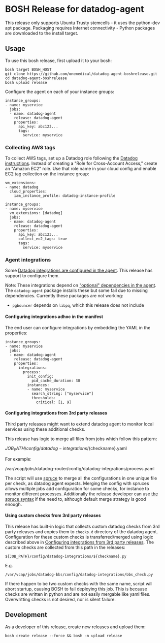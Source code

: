 # BOSH Release for datadog-agent

This release only supports Ubuntu Trusty stemcells - it uses the python-dev apt package.
Packaging requires Internet connectivity - Python packages are downloaded to the install target.

## Usage

To use this bosh release, first upload it to your bosh:

```
bosh target BOSH_HOST
git clone https://github.com/onemedical/datadog-agent-boshrelease.git
cd datadog-agent-boshrelease
bosh upload release
```

Configure the agent on each of your instance groups:

```
instance_groups:
- name: myservice
  jobs:
  - name: datadog-agent
    release: datadog-agent
    properties:
      api_key: abc123...
      tags:
        service: myservice
```

### Collecting AWS tags

To collect AWS tags, set up a Datadog role following the [Datadog instructions](http://docs.datadoghq.com/integrations/aws/).
Instead of creating a "Role for Cross-Account Access," create an "Amazon EC2" role.
Use that role name in your cloud config and enable EC2 tag collection on the instance group:

```
vm_extensions:
- name: datadog
  cloud_properties:
    iam_instance_profile: datadog-instance-profile
```

```
instance_groups:
- name: myservice
  vm_extensions: [datadog]
  jobs:
  - name: datadog-agent
    release: datadog-agent
    properties:
      api_key: abc123...
      collect_ec2_tags: true
      tags:
        service: myservice
```

### Agent integrations

Some [Datadog integrations are configured in the agent](https://github.com/DataDog/dd-agent/tree/5.8.5/conf.d).
This release has support to configure them.

Note: These integrations depend on ["optional" dependencies in the agent](https://github.com/DataDog/dd-agent/blob/5.8.5/requirements-opt.txt).
The `datadog-agent` package installs these but some fail due to missing dependencies. Currently these packages are not working:

  * `pgbouncer` depends on `libpq`, which this release does not include

#### Configuring integrations adhoc in the manifest

The end user can configure integrations by embedding the YAML in the properties:

```
instance_groups:
- name: myservice
  jobs:
  - name: datadog-agent
    release: datadog-agent
    properties:
      integrations:
        process:
          init_config:
            pid_cache_duration: 30
          instances:
          - name: myservice
            search_string: ["myservice"]
            thresholds:
              critical: [1, 9]
```

#### Configuring integrations from 3rd party releases

Third party releases might want to extend datadog agent to monitor local services using these additional checks.

This release has logic to merge all files from jobs which follow this pattern:

  ${JOB_PATH}/config/datadog-integrations/${checkname}.yaml

For example:

  /var/vcap/jobs/datadog-router/config/datadog-integrations/process.yaml

The script will use [spruce](https://github.com/geofffranks/spruce) to merge all the configurations in one unique file per check, as datadog agent expects. Merging the config with spruces allows multiple jobs add configuration for some checks, for instance to monitor different processes. Additionally the release developer can use [the spruce syntax](https://github.com/geofffranks/spruce) if the need to, although default merge strategy is good enough.

#### Using custom checks from 3rd party releases

This release has built-in logic that collects custom datadog checks from 3rd party releases and copies them to `checks.d` directory of the datadog agent. Configuration for these custom checks is transferred/merged using logic described above in [Configuring integrations from 3rd party releases](#configuring-integrations-from-3rd-party-releases). The custom checks are collected from this path in the releases:

    ${JOB_PATH}/config/datadog-integrations/${checkname}.py

E.g.

    /var/vcap/jobs/datadog-bbs/config/datadog-integrations/bbs_check.py

If there happen to be two custom checks with the same name, script will abort startup, causing BOSH to fail deploying this job. This is because checks are written in python and are not easily mergable like yaml files. Overwritting checks is not desired, nor is silent failure.

## Development

As a developer of this release, create new releases and upload them:

```
bosh create release --force && bosh -n upload release
```
